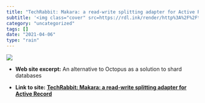 ```yaml
---
title: "TechRabbit: Makara: a read-write splitting adapter for Active Record"
subtitle: '<img class="cover" src=https://rdl.ink/render/http%3A%2F%2Ftech.taskrabbit.com%2Fblog%2F2013%2F01%2F...'
category: "uncategorized"
tags: []
date: "2021-04-06"
type: "rain"
---
```

<img class="cover" src=https://rdl.ink/render/http%3A%2F%2Ftech.taskrabbit.com%2Fblog%2F2013%2F01%2F02%2Fmakara>



* **Web site excerpt:** An alternative to Octopus as a solution to shard databases

* **Link to site:** **[TechRabbit: Makara: a read-write splitting adapter for Active Record](http://tech.taskrabbit.com/blog/2013/01/02/makara)**